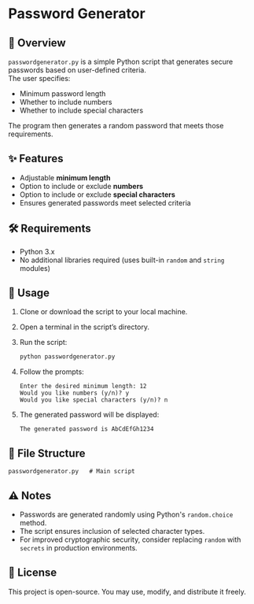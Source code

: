 
# Password Generator

## 📌 Overview
`passwordgenerator.py` is a simple Python script that generates secure passwords based on user-defined criteria.  
The user specifies:
- Minimum password length
- Whether to include numbers
- Whether to include special characters

The program then generates a random password that meets those requirements.



## ✨ Features
- Adjustable **minimum length**  
- Option to include or exclude **numbers**  
- Option to include or exclude **special characters**  
- Ensures generated passwords meet selected criteria



## 🛠 Requirements
- Python 3.x  
- No additional libraries required (uses built-in `random` and `string` modules)



## 📖 Usage
1. Clone or download the script to your local machine.
2. Open a terminal in the script’s directory.
3. Run the script:
   ```bash
   python passwordgenerator.py


4. Follow the prompts:

   ```
   Enter the desired minimum length: 12
   Would you like numbers (y/n)? y
   Would you like special characters (y/n)? n
   ```
5. The generated password will be displayed:

   ```
   The generated password is AbCdEfGh1234
   ```



## 📂 File Structure

```
passwordgenerator.py   # Main script
```



## ⚠ Notes

* Passwords are generated randomly using Python's `random.choice` method.
* The script ensures inclusion of selected character types.
* For improved cryptographic security, consider replacing `random` with `secrets` in production environments.



## 📜 License

This project is open-source. You may use, modify, and distribute it freely.

